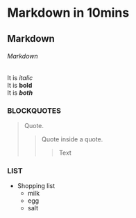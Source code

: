 # Markdown in 10mins

## Markdown

###### Markdown

It is *italic*  
It is **bold**  
It is ***both***  

### BLOCKQUOTES

>Quote.
> > Quote inside a quote.
> > > Text

### LIST 

* Shopping list
  * milk
  * egg
  * salt
